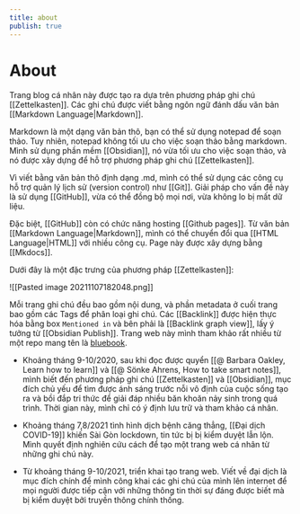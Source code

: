 ```yaml
---
title: about
publish: true
---
```

# About

Trang blog cá nhân này được tạo ra dựa trên phương pháp ghi chú [[Zettelkasten]]. Các ghi chú được viết bằng ngôn ngữ đánh dấu văn bản [[Markdown Language|Markdown]].

Markdown là một dạng văn bản thô, bạn có thể sử dụng notepad để soạn thảo. Tuy nhiên, notepad không tối ưu cho việc soạn thảo bằng markdown. Mình sử dụng phần mềm [[Obsidian]], nó vừa tối ưu cho việc soạn thảo, và nó được xây dựng để hỗ trợ phương pháp ghi chú [[Zettelkasten]].

Vì viết bằng văn bản thô định dạng .md, mình có thể sử dụng các công cụ hỗ trợ quản lý lịch sử (version control) như [[Git]]. Giải pháp cho vấn đề này là sử dụng [[GitHub]], vừa có thể đồng bộ mọi nơi, vừa không lo bị mất dữ liệu.

Đặc biệt, [[GitHub]] còn có chức năng hosting [[Github pages]]. Từ văn bản [[Markdown Language|Markdown]], mình có thể chuyển đổi qua [[HTML Language|HTML]] với nhiều công cụ. Page này được xây dựng bằng [[Mkdocs]].

Dưới đây là một đặc trưng của phương pháp [[Zettelkasten]]:

![[Pasted image 20211107182048.png]]

Mỗi trang ghi chú đều bao gồm nội dung, và phần metadata ở cuối trang bao gồm các Tags để phân loại ghi chú. Các [[Backlink]] được hiện thực hóa bằng box `Mentioned in` và bên phải là [[Backlink graph view]], lấy ý tưởng từ [[Obsidian Publish]]. Trang web này mình tham khảo rất nhiều từ một repo mang tên là [bluebook](https://github.com/lyz-code/blue-book). 

- Khoảng tháng 9-10/2020, sau khi đọc được quyển [[@ Barbara Oakley, Learn how to learn]] và [[@ Sönke Ahrens, How to take smart notes]], mình biết đến phương pháp ghi chú [[Zettelkasten]] và [[Obsidian]], mục đích chủ yếu để tìm được ánh sáng trước nỗi vô định của cuộc sống tạo ra và bồi đắp tri thức để giải đáp nhiều băn khoăn nảy sinh trong quá trình. Thời gian này, mình chỉ có ý định lưu trữ và tham khảo cá nhân. 

- Khoảng tháng 7,8/2021 tình hình dịch bệnh căng thẳng, [[Đại dịch COVID-19]] khiến Sài Gòn lockdown, tin tức bị bị kiểm duyệt lẫn lộn. Mình quyết định nghiên cứu cách để tạo một trang web cá nhân từ những ghi chú này.

- Từ khoảng tháng 9-10/2021, triển khai tạo trang web. Viết về đại dịch là mục đích chính để mình công khai các ghi chú của mình lên internet để mọi người được tiếp cận với những thông tin thời sự đáng được biết mà bị kiểm duyệt bởi truyền thông chính thống. 
